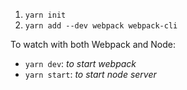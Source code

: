 1. `yarn init`
2. `yarn add --dev webpack webpack-cli`

To watch with both Webpack and Node:

- `yarn dev`: _to start webpack_
- `yarn start`: _to start node server_

